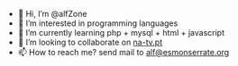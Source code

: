 - 👋 Hi, I’m @alfZone
- 👀 I’m interested in programming languages
- 🌱 I’m currently learning php + mysql + html + javascript
- 💞️ I’m looking to collaborate on [na-tv.pt](https://na-tv.pt/)
- 📫 How to reach me? send mail to alf@esmonserrate.org

<!---
alfZone/alfZone is a ✨ special ✨ repository because its `README.md` (this file) appears on your GitHub profile.
You can click the Preview link to take a look at your changes.
--->

